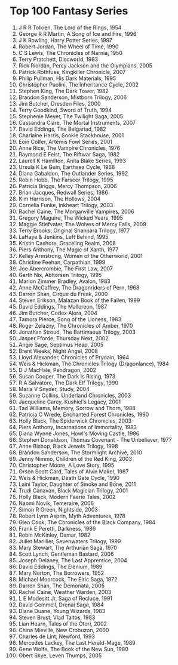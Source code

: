 # Top 100 Fantasy Series

1. J R R Tolkien, The Lord of the Rings, 1954
1. George R R Martin, A Song of Ice and Fire, 1996
1. J K Rowling, Harry Potter Series, 1997
1. Robert Jordan, The Wheel of Time, 1990
1. C S Lewis, The Chronicles of Narnia, 1950
1. Terry Pratchett, Discworld, 1983
1. Rick Riordan, Percy Jackson and the Olympians, 2005
1. Patrick Rothfuss, Kingkiller Chronicle, 2007
1. Philip Pullman, His Dark Materials, 1995
1. Christopher Paolini, The Inheritance Cycle, 2002
1. Stephen King, The Dark Tower, 1982
1. Brandon Sanderson, Mistborn Trilogy, 2006
1. Jim Butcher, Dresden Files, 2000
1. Terry Goodkind, Sword of Truth, 1994
1. Stephenie Meyer, The Twilight Saga, 2005
1. Cassandra Clare, The Mortal Instruments, 2007
1. David Eddings, The Belgariad, 1982
1. Charlaine Harris, Sookie Stackhouse, 2001
1. Eoin Colfer, Artemis Fowl Series, 2001
1. Anne Rice, The Vampire Chronicles, 1976
1. Raymond E Feist, The Riftwar Saga, 1982
1. Laurell K Hamilton, Anita Blake Series, 1993
1. Ursula K Le Guin, Earthsea Cycle, 1968
1. Diana Gabaldon, The Outlander Series, 1992
1. Robin Hobb, The Farseer Trilogy, 1995
1. Patricia Briggs, Mercy Thompson, 2006
1. Brian Jacques, Redwall Series, 1986
1. Kim Harrison, The Hollows, 2004
1. Cornelia Funke, Inkheart Trilogy, 2003
1. Rachel Caine, The Morganville Vampires, 2006
1. Gregory Maguire, The Wicked Years, 1995
1. Maggie Stiefvater, The Wolves of Mercy Falls, 2009
1. Terry Brooks, Original Shannara Trilogy, 1977
1. LaHaye & Jenkins, Left Behind, 1995
1. Kristin Cashore, Graceling Realm, 2008
1. Piers Anthony, The Magic of Xanth, 1977
1. Kelley Armstrong, Women of the Otherworld, 2001
1. Christine Feehan, Carpathian, 1999
1. Joe Abercrombie, The First Law, 2007
1. Garth Nix, Abhorsen Trilogy, 1995
1. Marion Zimmer Bradley, Avalon, 1983
1. Anne McCaffrey, The Dragonriders of Pern, 1968
1. Darren Shan, Cirque du Freak, 2000
1. Steven Erikson, Malazan Book of the Fallen, 1999
1. David Eddings, The Malloreon, 1987
1. Jim Butcher, Codex Alera, 2004
1. Tamora Pierce, Song of the Lioness, 1983
1. Roger Zelazny, The Chronicles of Amber, 1970
1. Jonathan Stroud, The Bartimaeus Trilogy, 2003
1. Jasper Fforde, Thursday Next, 2002
1. Angie Sage, Septimus Heap, 2005
1. Brent Weeks, Night Angel, 2008
1. Lloyd Alexander, Chronicles of Prydain, 1964
1. Weis & Hickman, The Chronicles Trilogy (Dragonlance), 1984
1. D J MacHale, Pendragon, 2002
1. Susan Cooper, The Dark Is Rising, 1973
1. R A Salvatore, The Dark Elf Trilogy, 1990
1. Maria V Snyder, Study, 2004
1. Suzanne Collins, Underland Chronicles, 2003
1. Jacqueline Carey, Kushiel's Legacy, 2001
1. Tad Williams, Memory, Sorrow and Thorn, 1988
1. Patricia C Wrede, Enchanted Forest Chronicles, 1990
1. Holly Black, The Spiderwick Chronicles, 2003
1. Piers Anthony, Incarnations of Immortality, 1983
1. Diana Wynne Jones, Howl's Moving Castle, 1986
1. Stephen Donaldson, Thomas Covenant - The Unbeliever, 1977
1. Anne Bishop, Black Jewels Trilogy, 1998
1. Brandon Sanderson, The Stormlight Archive, 2010
1. Jenny Nimmo, Children of the Red King, 2003
1. Christopher Moore, A Love Story, 1995
1. Orson Scott Card, Tales of Alvin Maker, 1987
1. Weis & Hickman, Death Gate Cycle, 1990
1. Laini Taylor, Daughter of Smoke and Bone, 2011
1. Trudi Canavan, Black Magician Trilogy, 2001
1. Holly Black, Modern Faerie Tales, 2002
1. Naomi Novik, Temeraire, 2006
1. Simon R Green, Nightside, 2003
1. Robert Lynn Asprin, Myth Adventures, 1978
1. Glen Cook, The Chronicles of the Black Company, 1984
1. Frank E Peretti, Darkness, 1986
1. Robin McKinley, Damar, 1982
1. Juliet Marillier, Sevenwaters Trilogy, 1999
1. Mary Stewart, The Arthurian Saga, 1970
1. Scott Lynch, Gentleman Bastard, 2006
1. Joseph Delaney, The Last Apprentice, 2004
1. David Eddings, The Elenium, 1989
1. Mary Norton, The Borrowers, 1952
1. Michael Moorcock, The Elric Saga, 1972
1. Darren Shan, The Demonata, 2005
1. Rachel Caine, Weather Warden, 2003
1. L E Modesitt Jr, Saga of Recluce, 1991
1. David Gemmell, Drenai Saga, 1984
1. Diane Duane, Young Wizards, 1983
1. Steven Brust, Vlad Taltos, 1983
1. Lian Hearn, Tales of the Otori, 2002
1. China Mieville, New Crobuzon, 2000
1. Charles de Lint, Newford, 1993
1. Mercedes Lackey, The Last Herald-Mage, 1989
1. Gene Wolfe, The Book of the New Sun, 1980
1. Obert Skye, Leven Thumps, 2005
